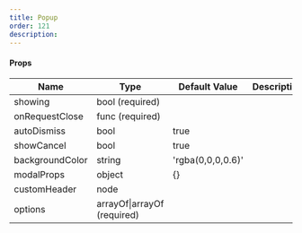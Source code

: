 ```yaml
---
title: Popup
order: 121
description: 
---
```



#### Props
Name | Type | Default Value | Description
--- | --- | --- | --- 
showing | bool  (required) |   | 
onRequestClose | func  (required) |   | 
autoDismiss | bool  | true | 
showCancel | bool  | true | 
backgroundColor | string  | 'rgba(0,0,0,0.6)' | 
modalProps | object  | {} | 
customHeader | node  |   | 
options | arrayOf&#124;arrayOf (required) |   | 